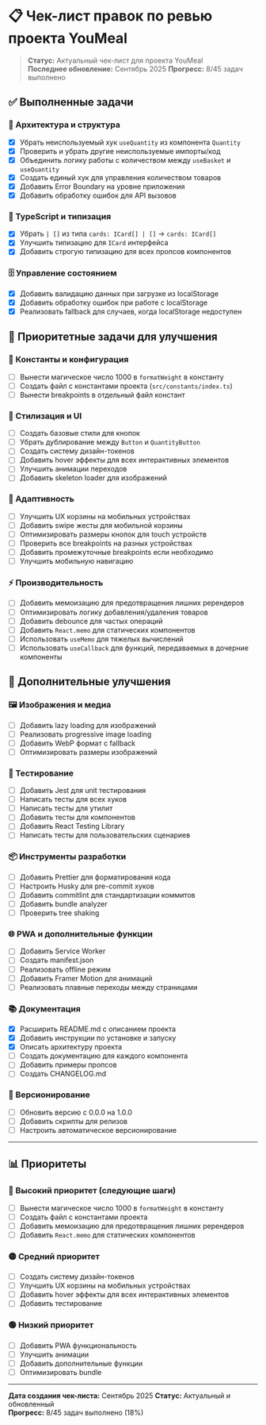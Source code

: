 # 📋 Чек-лист правок по ревью проекта YouMeal

> **Статус:** Актуальный чек-лист для проекта YouMeal  
> **Последнее обновление:** Сентябрь 2025
> **Прогресс:** 8/45 задач выполнено

## ✅ Выполненные задачи

### 🎯 Архитектура и структура

- [x] Убрать неиспользуемый хук `useQuantity` из компонента `Quantity`
- [x] Проверить и убрать другие неиспользуемые импорты/код
- [x] Объединить логику работы с количеством между `useBasket` и `useQuantity`
- [x] Создать единый хук для управления количеством товаров
- [x] Добавить Error Boundary на уровне приложения
- [x] Добавить обработку ошибок для API вызовов

### 🔧 TypeScript и типизация

- [x] Убрать `| []` из типа `cards: ICard[] | []` → `cards: ICard[]`
- [x] Улучшить типизацию для `ICard` интерфейса
- [x] Добавить строгую типизацию для всех пропсов компонентов

### 🗄️ Управление состоянием

- [x] Добавить валидацию данных при загрузке из localStorage
- [x] Добавить обработку ошибок при работе с localStorage
- [x] Реализовать fallback для случаев, когда localStorage недоступен

## 🚀 Приоритетные задачи для улучшения

### 🔧 Константы и конфигурация

- [ ] Вынести магическое число 1000 в `formatWeight` в константу
- [ ] Создать файл с константами проекта (`src/constants/index.ts`)
- [ ] Вынести breakpoints в отдельный файл констант

### 🎨 Стилизация и UI

- [ ] Создать базовые стили для кнопок
- [ ] Убрать дублирование между `Button` и `QuantityButton`
- [ ] Создать систему дизайн-токенов
- [ ] Добавить hover эффекты для всех интерактивных элементов
- [ ] Улучшить анимации переходов
- [ ] Добавить skeleton loader для изображений

### 📱 Адаптивность

- [ ] Улучшить UX корзины на мобильных устройствах
- [ ] Добавить swipe жесты для мобильной корзины
- [ ] Оптимизировать размеры кнопок для touch устройств
- [ ] Проверить все breakpoints на разных устройствах
- [ ] Добавить промежуточные breakpoints если необходимо
- [ ] Улучшить мобильную навигацию

### ⚡ Производительность

- [ ] Добавить мемоизацию для предотвращения лишних ререндеров
- [ ] Оптимизировать логику добавления/удаления товаров
- [ ] Добавить debounce для частых операций
- [ ] Добавить `React.memo` для статических компонентов
- [ ] Использовать `useMemo` для тяжелых вычислений
- [ ] Использовать `useCallback` для функций, передаваемых в дочерние компоненты

## 🎯 Дополнительные улучшения

### 🖼️ Изображения и медиа

- [ ] Добавить lazy loading для изображений
- [ ] Реализовать progressive image loading
- [ ] Добавить WebP формат с fallback
- [ ] Оптимизировать размеры изображений

### 🧪 Тестирование

- [ ] Добавить Jest для unit тестирования
- [ ] Написать тесты для всех хуков
- [ ] Написать тесты для утилит
- [ ] Добавить тесты для компонентов
- [ ] Добавить React Testing Library
- [ ] Написать тесты для пользовательских сценариев

### 📦 Инструменты разработки

- [ ] Добавить Prettier для форматирования кода
- [ ] Настроить Husky для pre-commit хуков
- [ ] Добавить commitlint для стандартизации коммитов
- [ ] Добавить bundle analyzer
- [ ] Проверить tree shaking

### 🌐 PWA и дополнительные функции

- [ ] Добавить Service Worker
- [ ] Создать manifest.json
- [ ] Реализовать offline режим
- [ ] Добавить Framer Motion для анимаций
- [ ] Реализовать плавные переходы между страницами

### 📚 Документация

- [x] Расширить README.md с описанием проекта
- [x] Добавить инструкции по установке и запуску
- [x] Описать архитектуру проекта
- [ ] Создать документацию для каждого компонента
- [ ] Добавить примеры пропсов
- [ ] Создать CHANGELOG.md

### 🔄 Версионирование

- [ ] Обновить версию с 0.0.0 на 1.0.0
- [ ] Добавить скрипты для релизов
- [ ] Настроить автоматическое версионирование

---

## 📊 Приоритеты

### 🔴 Высокий приоритет (следующие шаги)

- [ ] Вынести магическое число 1000 в `formatWeight` в константу
- [ ] Создать файл с константами проекта
- [ ] Добавить мемоизацию для предотвращения лишних ререндеров
- [ ] Добавить `React.memo` для статических компонентов

### 🟡 Средний приоритет

- [ ] Создать систему дизайн-токенов
- [ ] Улучшить UX корзины на мобильных устройствах
- [ ] Добавить hover эффекты для всех интерактивных элементов
- [ ] Добавить тестирование

### 🟢 Низкий приоритет

- [ ] Добавить PWA функциональность
- [ ] Улучшить анимации
- [ ] Добавить дополнительные функции
- [ ] Оптимизировать bundle

---

**Дата создания чек-листа:** Сентябрь 2025
**Статус:** Актуальный и обновленный  
**Прогресс:** 8/45 задач выполнено (18%)
